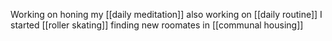 Working on honing my [[daily meditation]]
also working on [[daily routine]]
I started [[roller skating]]
finding new roomates in [[communal housing]]